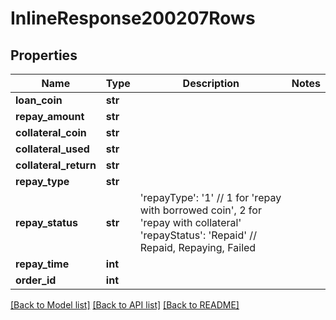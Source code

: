 # InlineResponse200207Rows

## Properties
Name | Type | Description | Notes
------------ | ------------- | ------------- | -------------
**loan_coin** | **str** |  | 
**repay_amount** | **str** |  | 
**collateral_coin** | **str** |  | 
**collateral_used** | **str** |  | 
**collateral_return** | **str** |  | 
**repay_type** | **str** |  | 
**repay_status** | **str** | &#x27;repayType&#x27;: &#x27;1&#x27; // 1 for &#x27;repay with borrowed coin&#x27;, 2 for &#x27;repay with collateral&#x27; &#x27;repayStatus&#x27;: &#x27;Repaid&#x27; // Repaid, Repaying, Failed | 
**repay_time** | **int** |  | 
**order_id** | **int** |  | 

[[Back to Model list]](../README.md#documentation-for-models) [[Back to API list]](../README.md#documentation-for-api-endpoints) [[Back to README]](../README.md)

